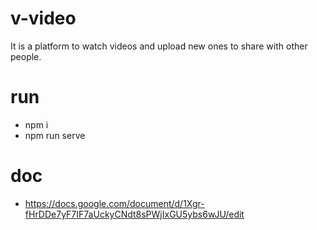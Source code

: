 # v-video
It is a platform to watch videos and upload new ones to share with other people.

# run
- npm i
- npm run serve

# doc
- https://docs.google.com/document/d/1Xgr-fHrDDe7yF7IF7aUckyCNdt8sPWjIxGU5ybs6wJU/edit
